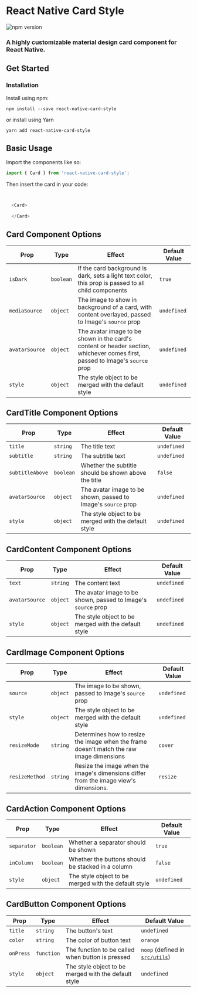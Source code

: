 
# React Native Card Style

![npm version](https://lh3.googleusercontent.com/Xc2j79RJY8Arf2VosmlYypRp267SFXRK2iYbgIQAlQyz81cPyZzkytjIF6r_bP9OyQ=w1301-h641-rw?style=flat-square) 

### A highly customizable material design card component for React Native.
 
## Get Started

### Installation

Install using npm:
```
npm install --save react-native-card-style
```
or install using Yarn
```
yarn add react-native-card-style
```

## Basic Usage

Import the components like so:  
```javascript
import { Card } from 'react-native-card-style';
```

Then insert the card in your code:
```js


  <Card>
    
  </Card>

```

## Card Component Options
| Prop        | Type           | Effect  | Default Value |
| ------------- |-------------| -----| -----|
| `isDark` | `boolean` | If the card background is dark, sets a light text color, this prop is passed to all child components | `true` |
| `mediaSource` | `object` | The image to show in background of a card, with content overlayed, passed to Image's `source` prop | `undefined` |
| `avatarSource` | `object` | The avatar image to be shown in the card's content or header section, whichever comes first, passed to Image's `source` prop | `undefined` |
| `style` | `object` | The style object to be merged with the default style | `undefined` |

## CardTitle Component Options
| Prop        | Type           | Effect  | Default Value |
| ------------- |-------------| -----| -----|
| `title` | `string` | The title text | `undefined` |
| `subtitle` | `string` | The subtitle text | `undefined` |
| `subtitleAbove` | `boolean` | Whether the subtitle should be shown above the title | `false` |
| `avatarSource` | `object` | The avatar image to be shown, passed to Image's `source` prop | `undefined` |
| `style` | `object` | The style object to be merged with the default style | `undefined` |

## CardContent Component Options
| Prop        | Type           | Effect  | Default Value |
| ------------- |-------------| -----| -----|
| `text` | `string` | The content text | `undefined` |
| `avatarSource` | `object` | The avatar image to be shown, passed to Image's `source` prop | `undefined` |
| `style` | `object` | The style object to be merged with the default style | `undefined` |

## CardImage Component Options
| Prop        | Type           | Effect  | Default Value |
| ------------- |-------------| -----| -----|
| `source` | `object` | The image to be shown, passed to Image's `source` prop | `undefined` |
| `style` | `object` | The style object to be merged with the default style | `undefined` |
| `resizeMode` | `string` | Determines how to resize the image when the frame doesn't match the raw image dimensions | `cover` |
| `resizeMethod` | `string` | Resize the image when the image's dimensions differ from the image view's dimensions. | `resize` |

## CardAction Component Options
| Prop        | Type           | Effect  | Default Value |
| ------------- |-------------| -----| -----|
| `separator` | `boolean` | Whether a separator should be shown | `true` |
| `inColumn` | `boolean` | Whether the buttons should be stacked in a column | `false` |
| `style` | `object` | The style object to be merged with the default style | `undefined` |

## CardButton Component Options
| Prop        | Type           | Effect  | Default Value |
| ------------- |-------------| -----| -----|
| `title` | `string` | The button's text | `undefined` |
| `color` | `string` | The color of button text | `orange` |
| `onPress` | `function` | The function to be called when button is pressed | `noop` (defined in [`src/utils`](https://github.com/SiDevesh/React-Native-Material-Cards/blob/master/src/utils/index.js)) |
| `style` | `object` | The style object to be merged with the default style | `undefined` |

